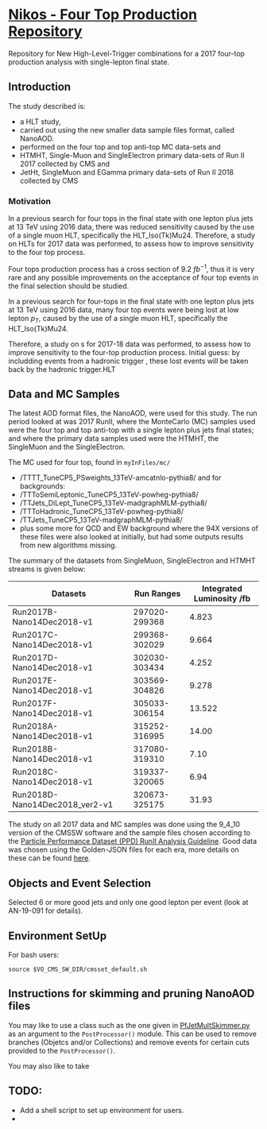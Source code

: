 
# [Nikos - Four Top Production Repository](https://github.com/NikHoffStyl/RemoteWork)
Repository for New High-Level-Trigger combinations for a 2017 four-top production analysis with single-lepton final state. 


## Introduction

The study described is:
* a HLT study,
* carried out using the new smaller data sample files format, called NanoAOD.
* performed on the four top and top anti-top MC data-sets and
* HTMHT, Single-Muon and SingleElectron primary data-sets of Run II 2017 collected by CMS and 
* JetHt, SingleMuon and EGamma primary data-sets of Run II 2018 collected by CMS

### Motivation
In a previous search for four tops in the final state with one lepton plus  jets  at  13  TeV  using  2016  data,  there
was  reduced  sensitivity  caused  by  the  use  of  a  single  muon  HLT,  specifically the HLT_Iso(Tk)Mu24. 
Therefore, a study on HLTs for 2017 data  was  performed,  to  assess  how  to  improve  sensitivity  to the four top process.

Four tops production process has a cross section of $9.2\ fb^{-1}$, thus it is very rare and any possible improvements on the acceptance of four top events in the final selection should be studied.

In a previous search for four-tops in the final state with one lepton plus jets at 13 TeV using 2016 data, many four top events were being lost at low lepton $p_{T}$, caused by the use of a single muon HLT, specifically the HLT\_Iso(Tk)Mu24. 

Therefore, a study on s for 2017-18 data was performed, to assess how to improve sensitivity to the four-top production process. Initial guess: by includding events from a hadronic trigger , these lost events will be taken back by the hadronic trigger.HLT

## Data and MC Samples
The  latest  AOD  format  files,  the  NanoAOD,  were  used  for this  study. The  run  period  looked  at  was  2017  RunII,
where the  MonteCarlo  (MC)  samples  used  were  the  four  top  and top  anti-top  with  a  single  lepton  plus  jets
final  states;  and where the primary data samples used were the HTMHT, the SingleMuon and the SingleElectron. 

The MC used for four top, found in `myInFiles/mc/`
* /TTTT_TuneCP5_PSweights_13TeV-amcatnlo-pythia8/
and for backgrounds:
* /TTToSemiLeptonic\_TuneCP5\_13TeV-powheg-pythia8/
* /TTJets\_DiLept\_TuneCP5\_13TeV-madgraphMLM-pythia8/
* /TTToHadronic\_TuneCP5\_13TeV-powheg-pythia8/
* /TTJets_TuneCP5_13TeV-madgraphMLM-pythia8/
* plus some more for QCD and EW background
where  the 94X versions of these files were also looked at initially, but had some outputs results from new algorithms missing.

The summary of the datasets from SingleMuon,
SingleElectron and HTMHT streams is given below:

| Datasets | Run Ranges | Integrated Luminosity /fb |
|---------|-----------|----------------|
|Run2017B-Nano14Dec2018-v1|297020-299368| 4.823 |
|Run2017C-Nano14Dec2018-v1|299368-302029| 9.664 |
|Run2017D-Nano14Dec2018-v1|302030-303434| 4.252 |
|Run2017E-Nano14Dec2018-v1|303569-304826| 9.278 |
|Run2017F-Nano14Dec2018-v1|305033-306154| 13.522 |
|Run2018A-Nano14Dec2018-v1| 315252-316995 | 14.00 |
|Run2018B-Nano14Dec2018-v1| 317080-319310 | 7.10 |
|Run2018C-Nano14Dec2018-v1| 319337-320065 | 6.94 |
|Run2018D-Nano14Dec2018_ver2-v1| 320673-325175 | 31.93 |

The study on all 2017 data and MC samples was done using the 9_4_10 version of the CMSSW software and the sample files
chosen according to the  [Particle Performance Dataset (PPD) RunII Analysis
Guideline](https://twiki.cern.ch/twiki/bin/viewauth/CMS/PdmVAnalysisSummaryTable). Good data was chosen using the Golden-JSON files for each era, more details on these can be found [here](https://twiki.cern.ch/twiki/bin/view/CMS/PdmV2017Analysis#Data). 

## Objects and Event Selection
 Selected 6 or more good jets and only one good lepton per event (look at AN-19-091 for details).
 
## Environment SetUp
For bash users:
```
source $VO_CMS_SW_DIR/cmsset_default.sh

```
 
## Instructions for skimming and pruning NanoAOD files
You may like to use a class such as the one given in [PfJetMultSkimmer.py](`PfJetMultSkimmer.py`) as an argument to the `PostProcessor()`
module. This can be used to remove branches (Objetcs and/or Collections) and remove events for certain cuts provided to the `PostProcessor()`.

You may also like to take 



## TODO:
* Add a shell script to set up environment for users.
* 
